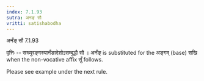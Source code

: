 ```yaml
---
index: 7.1.93
sutra: अनङ् सौ
vritti: satishabodha
---
```



 अनँङ् सौ 7.1.93 


वृत्तिः -- सख्युरङ्गस्यानँङादेशोऽसम्बुद्धौ सौ । अनँङ् is substituted for the अङ्गम् (base) सखि when the non-vocative affix सुँ follows. 


Please see example under the next rule. 


